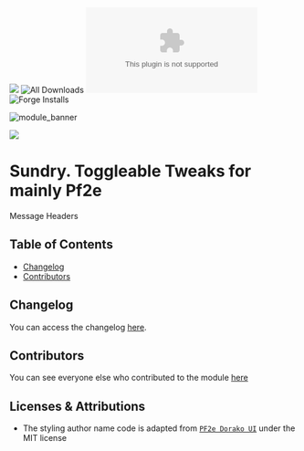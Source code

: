 ![](https://img.shields.io/badge/Foundry-v13-informational)
![All Downloads](https://img.shields.io/github/downloads/ChasarooniZ/sundry/total?color=5e0000&label=All%20Downloads)
![Latest Release Download Count](https://img.shields.io/github/downloads/ChasarooniZ/sundry/latest/module.zip)
![Forge Installs](https://img.shields.io/badge/dynamic/json?label=Forge%20Installs&query=package.installs&suffix=%25&url=https%3A%2F%2Fforge-vtt.com%2Fapi%2Fbazaar%2Fpackage%2Fsundry&colorB=4aa94a)

![module_banner](https://github.com/ChasarooniZ/pf2e-usage-updater/assets/79132112/3b2a4f8c-7ba1-4647-b073-d8ecac9d93a6)

[![](https://img.shields.io/badge/ko--fi-donate-%23FF5E5B?style=flat-square&logo=ko-fi&logoColor=white)](https://ko-fi.com/Chasarooni)


# Sundry. Toggleable Tweaks for mainly Pf2e

Message Headers

## Table of Contents

- [Changelog](#changelog)
- [Contributors](#contributors)

## Changelog

You can access the changelog [here](/CHANGELOG.md).

## Contributors

You can see everyone else who contributed to the module [here](CONTRIBUTORS.md)

## Licenses & Attributions

- The styling author name code is adapted from [`PF2e Dorako UI`](https://github.com/Dorako/pf2e-dorako-ui) under the MIT license
